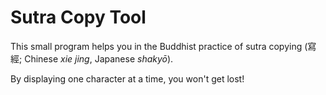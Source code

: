 # Sutra Copy Tool

This small program helps you in the Buddhist practice of sutra copying (寫經; Chinese *xie jing*, Japanese *shakyō*).

By displaying one character at a time, you won't get lost! 